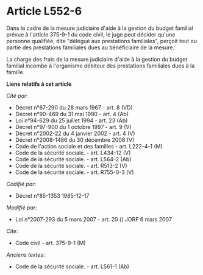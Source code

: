 # Article L552-6

Dans le cadre de la mesure judiciaire d'aide à la gestion du budget familial prévue à l'article 375-9-1 du code civil, le
juge peut décider qu'une personne qualifiée, dite "délégué aux prestations familiales", perçoit tout ou partie des
prestations familiales dues au bénéficiaire de la mesure.

La charge des frais de la mesure judiciaire d'aide à la gestion du budget familial incombe à l'organisme débiteur des
prestations familiales dues à la famille.

**Liens relatifs à cet article**

_Cité par_:

  - Décret n°67-290 du 28 mars 1967 - art. 8 (VD)
  - Décret n°90-469 du 31 mai 1990 - art. 4 (Ab)
  - Loi n°94-629 du 25 juillet 1994 - art. 23 (Ab)
  - Décret n°97-900 du 1 octobre 1997 - art. 9 (V)
  - Décret n°2002-22 du 4 janvier 2002 - art. 4 (V)
  - Décret n°2008-1486 du 30 décembre 2008 (V)
  - Code de l'action sociale et des familles - art. L222-4-1 (M)
  - Code de la sécurité sociale. - art. L434-12 (V)
  - Code de la sécurité sociale. - art. L564-2 (Ab)
  - Code de la sécurité sociale. - art. R513-2 (V)
  - Code de la sécurité sociale. - art. R755-0-3 (V)

_Codifié par_:

  - Décret n°85-1353 1985-12-17

_Modifié par_:

  - Loi n°2007-293 du 5 mars 2007 - art. 20 () JORF 6 mars 2007

_Cite_:

  - Code civil - art. 375-9-1 (M)

_Anciens textes_:

  - Code de la sécurité sociale. - art. L561-1 (Ab)
